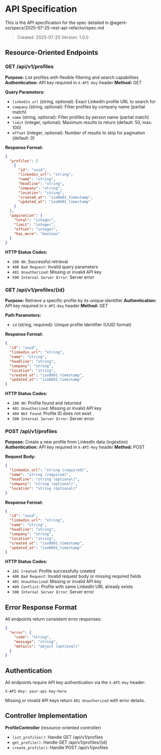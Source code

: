 # API Specification

This is the API specification for the spec detailed in @agent-os/specs/2025-07-25-rest-api-refactor/spec.md

> Created: 2025-07-25
> Version: 1.0.0

## Resource-Oriented Endpoints

### GET /api/v1/profiles

**Purpose:** List profiles with flexible filtering and search capabilities
**Authentication:** API key required in `X-API-Key` header
**Method:** GET

**Query Parameters:**
- `linkedin_url` (string, optional): Exact LinkedIn profile URL to search for
- `company` (string, optional): Filter profiles by company name (partial match)
- `name` (string, optional): Filter profiles by person name (partial match)
- `limit` (integer, optional): Maximum results to return (default: 50, max: 100)
- `offset` (integer, optional): Number of results to skip for pagination (default: 0)

**Response Format:**
```json
{
  "profiles": [
    {
      "id": "uuid",
      "linkedin_url": "string",
      "name": "string", 
      "headline": "string",
      "company": "string",
      "location": "string",
      "created_at": "iso8601_timestamp",
      "updated_at": "iso8601_timestamp"
    }
  ],
  "pagination": {
    "total": "integer",
    "limit": "integer", 
    "offset": "integer",
    "has_more": "boolean"
  }
}
```

**HTTP Status Codes:**
- `200 OK`: Successful retrieval
- `400 Bad Request`: Invalid query parameters
- `401 Unauthorized`: Missing or invalid API key
- `500 Internal Server Error`: Server error

### GET /api/v1/profiles/{id}

**Purpose:** Retrieve a specific profile by its unique identifier
**Authentication:** API key required in `X-API-Key` header
**Method:** GET

**Path Parameters:**
- `id` (string, required): Unique profile identifier (UUID format)

**Response Format:**
```json
{
  "id": "uuid",
  "linkedin_url": "string",
  "name": "string",
  "headline": "string", 
  "company": "string",
  "location": "string",
  "created_at": "iso8601_timestamp",
  "updated_at": "iso8601_timestamp"
}
```

**HTTP Status Codes:**
- `200 OK`: Profile found and returned
- `401 Unauthorized`: Missing or invalid API key
- `404 Not Found`: Profile ID does not exist
- `500 Internal Server Error`: Server error

### POST /api/v1/profiles

**Purpose:** Create a new profile from LinkedIn data (ingestion)
**Authentication:** API key required in `X-API-Key` header
**Method:** POST

**Request Body:**
```json
{
  "linkedin_url": "string (required)",
  "name": "string (required)",
  "headline": "string (optional)",
  "company": "string (optional)",  
  "location": "string (optional)"
}
```

**Response Format:**
```json
{
  "id": "uuid",
  "linkedin_url": "string",
  "name": "string",
  "headline": "string",
  "company": "string", 
  "location": "string",
  "created_at": "iso8601_timestamp",
  "updated_at": "iso8601_timestamp"
}
```

**HTTP Status Codes:**
- `201 Created`: Profile successfully created
- `400 Bad Request`: Invalid request body or missing required fields
- `401 Unauthorized`: Missing or invalid API key
- `409 Conflict`: Profile with same LinkedIn URL already exists
- `500 Internal Server Error`: Server error


## Error Response Format

All endpoints return consistent error responses:

```json
{
  "error": {
    "code": "string",
    "message": "string", 
    "details": "object (optional)"
  }
}
```

## Authentication

All endpoints require API key authentication via the `X-API-Key` header:

```
X-API-Key: your-api-key-here
```

Missing or invalid API keys return `401 Unauthorized` with error details.

## Controller Implementation

**ProfileController** (resource-oriented controller)
- `list_profiles()`: Handle GET /api/v1/profiles
- `get_profile()`: Handle GET /api/v1/profiles/{id}
- `create_profile()`: Handle POST /api/v1/profiles
